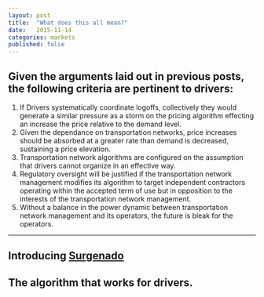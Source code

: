 ```yaml
---
layout: post
title:  "What does this all mean?"
date:   2015-11-14
categories: markets
published: false
---
```

## Given the arguments laid out in previous posts, the following criteria are pertinent to drivers:
1. If Drivers systematically coordinate logoffs, collectively they would generate a similar pressure as a storm on the pricing algorithm effecting an increase the price relative to the demand level.
4. Given the dependance on transportation networks, price increases should be absorbed at a greater rate than demand is decreased, sustaining a price elevation.
5. Transportation network algorithms are configured on the assumption that drivers cannot organize in an effective way.
5. Regulatory oversight will be justified if the transportation network management modifies its algorithm to target independent contractors operating within the accepted term of use but in opposition to the interests of the transportation network management.
3. Without a balance in the power dynamic between transportation network management and its operators, the future is bleak for the operators.

***

## Introducing [Surgenado](http://www.surgenado.com)

## The algorithm that works for drivers.
